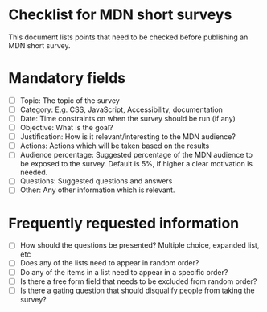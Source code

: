 # Checklist for MDN short surveys

This document lists points that need to be checked before publishing an MDN short survey. 

# Mandatory fields
- [ ] Topic: The topic of the survey
- [ ] Category: E.g. CSS, JavaScript, Accessibility, documentation
- [ ] Date: Time constraints on when the survey should be run (if any)
- [ ] Objective: What is the goal?
- [ ] Justification: How is it relevant/interesting to the MDN audience?
- [ ] Actions: Actions which will be taken based on the results
- [ ] Audience percentage: Suggested percentage of the MDN audience to be exposed to the survey. Default is 5%, if higher a clear motivation is needed.
- [ ] Questions: Suggested questions and answers
- [ ] Other: Any other information which is relevant.

# Frequently requested information
- [ ] How should the questions be presented? Multiple choice, expanded list, etc
- [ ] Does any of the lists need to appear in random order?
- [ ] Do any of the items in a list need to appear in a specific order?
- [ ] Is there a free form field that needs to be excluded from random order?
- [ ] Is there a gating question that should disqualify people from taking the survey?
